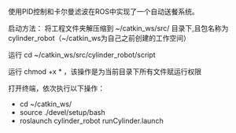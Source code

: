 使用PID控制和卡尔曼滤波在ROS中实现了一个自动送餐系统。

启动方法：
将工程文件夹解压缩到 ~/catkin_ws/src/ 目录下,且包名称为cylinder_robot（~/catkin_ws为自己之前创建的工作空间）

运行 cd ~/catkin_ws/src/cylinder_robot/script

运行 chmod +x * ，该操作是为当前目录下所有文件赋运行权限

打开终端，依次执行以下操作：
- cd ~/catkin_ws/
- source ./devel/setup/bash
- roslaunch cylinder_robot runCylinder.launch

